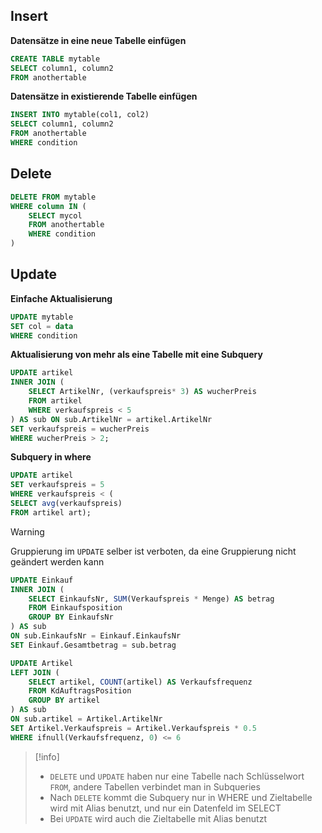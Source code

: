 ## Insert

**Datensätze in eine neue Tabelle einfügen**

```sql
CREATE TABLE mytable
SELECT column1, column2
FROM anothertable
```

**Datensätze in existierende Tabelle einfügen**
```sql
INSERT INTO mytable(col1, col2)
SELECT column1, column2
FROM anothertable
WHERE condition
```

## Delete
```sql
DELETE FROM mytable
WHERE column IN (
	SELECT mycol
	FROM anothertable 
	WHERE condition
)
```

## Update
**Einfache Aktualisierung**

```sql
UPDATE mytable 
SET col = data
WHERE condition
```

**Aktualisierung von mehr als eine Tabelle mit eine Subquery**
```sql
UPDATE artikel
INNER JOIN (
	SELECT ArtikelNr, (verkaufspreis* 3) AS wucherPreis
	FROM artikel
	WHERE verkaufspreis < 5
) AS sub ON sub.ArtikelNr = artikel.ArtikelNr
SET verkaufspreis = wucherPreis
WHERE wucherPreis > 2;
```

**Subquery in where**
```sql
UPDATE artikel
SET verkaufspreis = 5
WHERE verkaufspreis < (
SELECT avg(verkaufspreis)
FROM artikel art);
```

> [!warning]
> Gruppierung im `UPDATE` selber ist verboten, da eine Gruppierung nicht geändert werden kann

```sql
UPDATE Einkauf
INNER JOIN (
	SELECT EinkaufsNr, SUM(Verkaufspreis * Menge) AS betrag
	FROM Einkaufsposition
	GROUP BY EinkaufsNr
) AS sub
ON sub.EinkaufsNr = Einkauf.EinkaufsNr
SET Einkauf.Gesamtbetrag = sub.betrag
```

```sql
UPDATE Artikel
LEFT JOIN (
	SELECT artikel, COUNT(artikel) AS Verkaufsfrequenz
	FROM KdAuftragsPosition 
	GROUP BY artikel
) AS sub
ON sub.artikel = Artikel.ArtikelNr
SET Artikel.Verkaufspreis = Artikel.Verkaufspreis * 0.5
WHERE ifnull(Verkaufsfrequenz, 0) <= 6
```

>[!info]
> - `DELETE` und `UPDATE` haben nur eine Tabelle nach Schlüsselwort `FROM`, andere Tabellen verbindet man in Subqueries
> - Nach `DELETE` kommt die Subquery nur in WHERE und Zieltabelle wird mit Alias benutzt, und nur ein Datenfeld im SELECT
> - Bei `UPDATE` wird auch die Zieltabelle mit Alias benutzt
